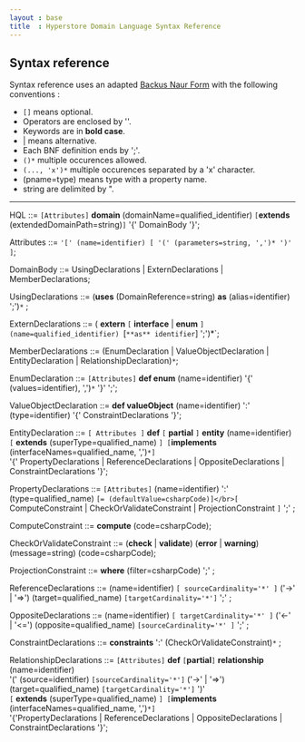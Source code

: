 ```yaml
---
layout : base
title  : Hyperstore Domain Language Syntax Reference
---
```

## Syntax reference
Syntax reference uses an adapted [Backus Naur Form](http://en.wikipedia.org/wiki/Backus%E2%80%93Naur_Form) with the following conventions :

- `[]` means optional.
- Operators are enclosed by ''.
- Keywords are in **bold case**.
- | means alternative.
- Each BNF definition ends by ';'.
- `()*` multiple occurences allowed.
- `(..., 'x')*` multiple occurences separated by a 'x' character.
- (pname=type) means type with a property name.
- string are delimited by ".
***
HQL ::= `[Attributes]` **domain** (domainName=qualified_identifier)
`[`**extends** (extendedDomainPath=string)`]` '{' DomainBody '}';

Attributes ::= `'[' (name=identifier) [ '(' (parameters=string, ',')* ')' ]`;

DomainBody ::= UsingDeclarations | ExternDeclarations | MemberDeclarations;

UsingDeclarations ::= (**uses** (DomainReference=string) **as** (alias=identifier) ';')`*` ; 

ExternDeclarations ::= ( **extern** `[` **interface** | **enum** `]  (name=qualified_identifier) `[` **as** identifier `] ';')*`;

MemberDeclarations ::= (EnumDeclaration | ValueObjectDeclaration | EntityDeclaration | RelationshipDeclaration)`*`;

EnumDeclaration ::= `[Attributes]` **def enum** (name=identifier) '{' (values=identifier), ',')`*` '}' ';';

ValueObjectDeclaration ::= **def valueObject** (name=identifier) ':' (type=identifier) '{' ConstraintDeclarations '}';

EntityDeclaration ::= `[ Attributes ]` **def** `[` **partial** `]` **entity** (name=identifier)</br>`[` **extends** (superType=qualified_name) `] [`**implements** (interfaceNames=qualified_name, ',')`*]`</br>'{' PropertyDeclarations | ReferenceDeclarations | OppositeDeclarations | ConstraintDeclarations '}';

PropertyDeclarations ::= `[Attributes]` (name=identifier) ':' (type=qualified_name) `[= (defaultValue=csharpCode)]</br>[` ComputeConstraint | CheckOrValidateConstraint | ProjectionConstraint `]` ';' ;

ComputeConstraint ::= **compute** (code=csharpCode);

CheckOrValidateConstraint ::= (**check** | **validate**) (**error** | **warning**) (message=string) (code=csharpCode);

ProjectionConstraint ::= **where** (filter=csharpCode) ';' ;

ReferenceDeclarations ::= (name=identifier) `[ sourceCardinality='*' ]` ('->' | '=>') (target=qualified_name) `[targetCardinality='*']` ';' ;

OppositeDeclarations ::= (name=identifier) `[ targetCardinality='*' ]` ('<-' | '<=') (opposite=qualified_name) `[sourceCardinality='*' ]` ';' ;

ConstraintDeclarations ::= **constraints** ':' (CheckOrValidateConstraint)`*` ;

RelationshipDeclarations ::= `[Attributes]` **def** `[`**partial**`]` **relationship** (name=identifier)</br>'(' (source=identifier) `[sourceCardinality='*']` ('->' | '=>') (target=qualified_name) `[targetCardinality='*']` ')'</br>`[` **extends** (superType=qualified_name) `] [`**implements** (interfaceNames=qualified_name, ',')`*]`
</br>'{'PropertyDeclarations | ReferenceDeclarations | OppositeDeclarations | ConstraintDeclarations '}';

